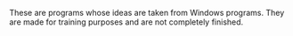 These are programs whose ideas are taken from Windows programs. They are made for training purposes and are not completely finished.
